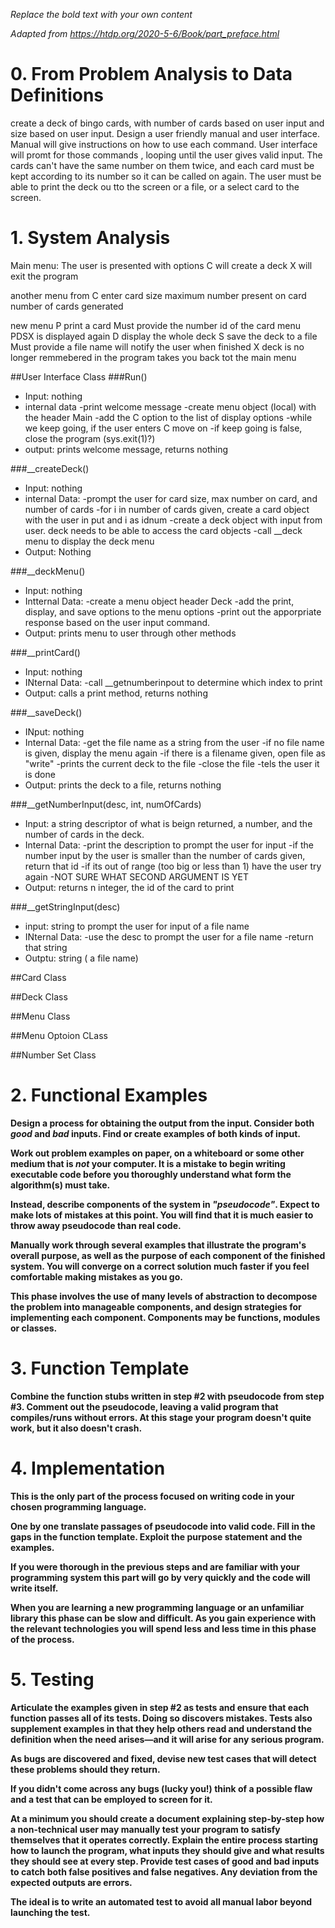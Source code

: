 *Replace the bold text with your own content*

*Adapted from https://htdp.org/2020-5-6/Book/part_preface.html*

# 0.  From Problem Analysis to Data Definitions

create a deck of bingo cards, with number of cards based on user input and
size based on user input.
Design a user friendly manual and user interface. Manual will give instructions 
on how to use each command. User interface will promt for those commands , 
looping until the user gives valid input.
The cards can't have the same number on them twice, and each card must be kept 
according to its number so it can be called on again.
The user must be able to print the deck ou tto the screen or a file, or a select 
card to the screen.

# 1.  System Analysis

Main menu:
The user is presented with options 
C will create a deck
X will exit the program

another menu from C
enter card size
maximum number present on card
number of cards generated

new menu
P print a card
	Must provide the number id of the card 
	menu PDSX is displayed again
D display the whole deck
S save the deck to a file
	Must provide a file name
	will notify the user when finished
X
	deck is no longer remmebered in the program
	takes you back tot the main menu

##User Interface Class
###Run()
* Input: nothing
* internal data
-print welcome message
-create menu object (local) with the header Main
-add the C option to the list of display options
-while we keep going, if the user enters C move on
-if keep going is false, close the program (sys.exit(1)?)
* output: prints welcome message, returns nothing

###__createDeck()
* Input: nothing
* internal Data:
-prompt the user for card size, max number on card, and 
number of cards
-for i in number of cards given, create a card object with 
the user in put and i as idnum
-create a deck object with input from user. deck needs to 
be able to access the card objects
-call __deck menu to display the deck menu
* Output: Nothing

###__deckMenu()
* Input: nothing
* Intternal Data: 
-create a menu object header Deck
-add the print, display, and save options to the menu options
-print out the apporpriate response based on the user input 
command.
* Output: prints menu to user through other methods

###__printCard()
* Input: nothing
* INternal Data: 
-call __getnumberinpout to determine which index to print
* Output: calls a print method, returns nothing

###__saveDeck()
* INput: nothing
* Internal Data: 
-get the file name as a string from the user
-if no file name is given, display the menu again
-if there is a filename given, open file as "write"
-prints the current deck to the file 
-close the file
-tels the user it is done
* Output: prints the deck to a file, returns nothing

###__getNumberInput(desc, int, numOfCards)
* Input:  a string descriptor of what is beign returned, a 
number, and the number of cards in the deck.
* Internal Data: 
-print the description to prompt the user for input
-if the number input by the user is smaller than the
number of cards given, return that id
-if its out of range (too big or less than 1) have the user
try again
-NOT SURE WHAT SECOND ARGUMENT IS YET
* Output: returns n integer, the id of the card to print

###__getStringInput(desc)
* input: string to prompt the user for input of a file name
* INternal Data: 
-use the desc to prompt the user for a  file name
-return that string
* Outptu: string ( a file name)

##Card Class

##Deck Class

##Menu Class

##Menu Optoion CLass

##Number Set Class
		
# 2.  Functional Examples

**Design a process for obtaining the output from the input.  Consider both *good*
and *bad* inputs.  Find or create examples of both kinds of input.**

**Work out problem examples on paper, on a whiteboard or some other medium that
is *not* your computer.  It is a mistake to begin writing executable code
before you thoroughly understand what form the algorithm(s) must take.**

**Instead, describe components of the system in *"pseudocode"*.  Expect to make
lots of mistakes at this point.  You will find that it is much easier to throw
away pseudocode than real code.**

**Manually work through several examples that illustrate the program's overall
purpose, as well as the purpose of each component of the finished system.  You
will converge on a correct solution much faster if you feel comfortable making
mistakes as you go.**

**This phase involves the use of many levels of abstraction to decompose the
problem into manageable components, and design strategies for implementing each
component.  Components may be functions, modules or classes.**


# 3.  Function Template

**Combine the function stubs written in step #2 with pseudocode from step #3.
Comment out the pseudocode, leaving a valid program that compiles/runs without
errors.  At this stage your program doesn't quite work, but it also doesn't
crash.**


# 4.  Implementation

**This is the only part of the process focused on writing code in your chosen
programming language.**

**One by one translate passages of pseudocode into valid code.  Fill in the gaps
in the function template.  Exploit the purpose statement and the examples.**

**If you were thorough in the previous steps and are familiar with your
programming system this part will go by very quickly and the code will write
itself.**

**When you are learning a new programming language or an unfamiliar library this
phase can be slow and difficult.  As you gain experience with the relevant
technologies you will spend less and less time in this phase of the process.**


# 5.  Testing

**Articulate the examples given in step #2 as tests and ensure that each
function passes all of its tests.  Doing so discovers mistakes.  Tests also
supplement examples in that they help others read and understand the definition
when the need arises—and it will arise for any serious program.**

**As bugs are discovered and fixed, devise new test cases that will detect these
problems should they return.**

**If you didn't come across any bugs (lucky you!) think of a possible flaw and a
test that can be employed to screen for it.**

**At a minimum you should create a document explaining step-by-step how a
non-technical user may manually test your program to satisfy themselves that it
operates correctly.  Explain the entire process starting how to launch the
program, what inputs they should give and what results they should see at every
step.  Provide test cases of good and bad inputs to catch both false positives
and false negatives.  Any deviation from the expected outputs are errors.**

**The ideal is to write an automated test to avoid all manual labor beyond
launching the test.**
